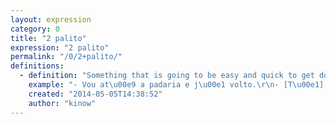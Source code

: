 ```yaml
---
layout: expression
category: 0
title: "2 palito"
expression: "2 palito"
permalink: "/0/2+palito/"
definitions:
  - definition: "Something that is going to be easy and quick to get done. You can use that to say that you will be right back, or that you won't take long doing something. The plural is not always correct, most of the time people say \"2 palito\", but \"2 palitos\" can also be used."
    example: "- Vou at\u00e9 a padaria e j\u00e1 volto.\r\n- [T\u00e1], mas n\u00e3o demora.\r\n- 2 palito [mano]"
    created: "2014-05-05T14:38:52"
    author: "kinow"
---
```

